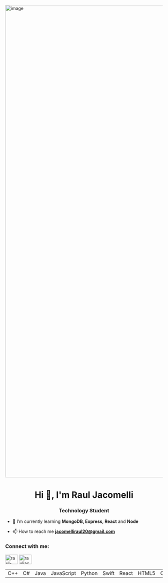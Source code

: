 <img width="2500" height="1509" alt="image" src="https://github.com/user-attachments/assets/26501a76-cd48-45b3-b5f6-cd3ad3ff1364" /><h1 align="center">Hi 👋, I'm Raul Jacomelli</h1>
<h3 align="center">Technology Student</h3>

- 🌱 I’m currently learning **MongoDB, Express, React** and **Node**

- 📫 How to reach me **jacomelliraul20@gmail.com**

<h3 align="left">Connect with me:</h3>
<p align="left">
<a href="https://br.linkedin.com/in/raul-jacomelli-83b2a6298" target="blank"><img align="center" src="https://raw.githubusercontent.com/rahuldkjain/github-profile-readme-generator/master/src/images/icons/Social/linked-in-alt.svg" alt="raul-jacomelli" height="30" width="40" /></a>
<a href="https://instagram.com/rauljacomelli" target="blank"><img align="center" src="https://raw.githubusercontent.com/rahuldkjain/github-profile-readme-generator/master/src/images/icons/Social/instagram.svg" alt="rauljacomelli" height="30" width="40" /></a>
</p>

<table>
  <tr>
    <td>C++</td>
    <td>C#</td>
    <td>Java</td>
    <td>JavaScript</td>
    <td>Python</td>
    <td>Swift</td>
    <td>React</td>
    <td>HTML5</td>
    <td>CSS3</td>
    <td>Tailwindcss</td>
    <td>MySql</td>
    <td>Postgresql</td>
    <td>.NET</td>
    <td>Git</td>
    <td>Next.js</td>
  </tr>
</table>

          
